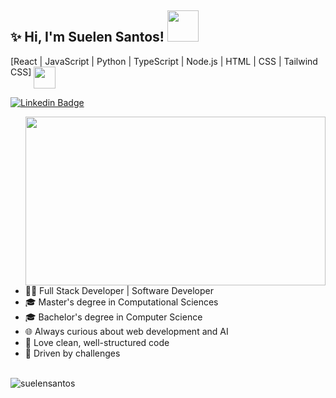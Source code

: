 <h2> ✨ Hi, I'm Suelen Santos! <img src="https://media.giphy.com/media/I1yVRt6aBQMeVkSS6z/giphy.gif" width="50"></h2>
<p> [React | JavaScript | Python | TypeScript | Node.js | HTML | CSS | Tailwind CSS] <img src="https://media.giphy.com/media/QTfX9Ejfra3ZmNxh6B/giphy.gif" width="35" align="top"></p>

[![Linkedin Badge](https://img.shields.io/badge/LinkedIn-0077B5?style=flat-square&logo=linkedin&logoColor=white&link=https://www.linkedin.com/in/suelenr-santos/)](https://www.linkedin.com/in/suelenr-santos/)

<img src="https://media.giphy.com/media/L1R1tvI9svkIWwpVYr/giphy.gif" width="480" height="270" align="right">

- 👩‍💻 Full Stack Developer | Software Developer
- 🎓 Master's degree in Computational Sciences
- 🎓 Bachelor's degree in Computer Science
- 🌐 Always curious about web development and AI
- 💫 Love clean, well-structured code
- 🚀 Driven by challenges

<br>
<img src="https://github-readme-stats.vercel.app/api/top-langs?username=suelensantos&show_icons=true&theme=dracula&hide_border=true&locale=en&layout=compact" alt="suelensantos"/>
